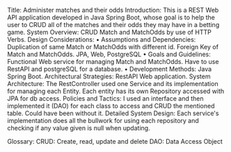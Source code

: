 Title: Administer matches and their odds
Introduction: This is a REST Web API application developed in Java Spring Boot, whose goal is to help the user to CRUD all of the matches and their odds they may have in a betting game.
System Overview: CRUD Match and MatchOdds by use of HTTP Verbs.
Design Considerations:
    • Assumptions and Dependencies: Duplication of same Match or MatchOdds with different id. Foreign Key of Match and MatchOdds. JPA, Web, PostgreSQL
    • Goals and Guidelines: Functional Web service for managing Match and MatchOdds. Have to use RestAPI and postgreSQL for a database.
    • Development Methods: Java Spring Boot.
Architectural Strategies: RestAPI Web application.
System Architecture: The RestController used one Service and its implementation for managing each Entity. Each entity has its own Repository accessed with JPA for db access.
Policies and Tactics: I used an interface and then implemented it (DAO) for each class to access and CRUD the mentioned table. Could have been without it.
Detailed System Design: Each service's implementation does all the bullwork for using each repository and checking if any value given is null when updating.

Glossary:
	CRUD: Create, read, update and delete
	DAO: Data Access Object
